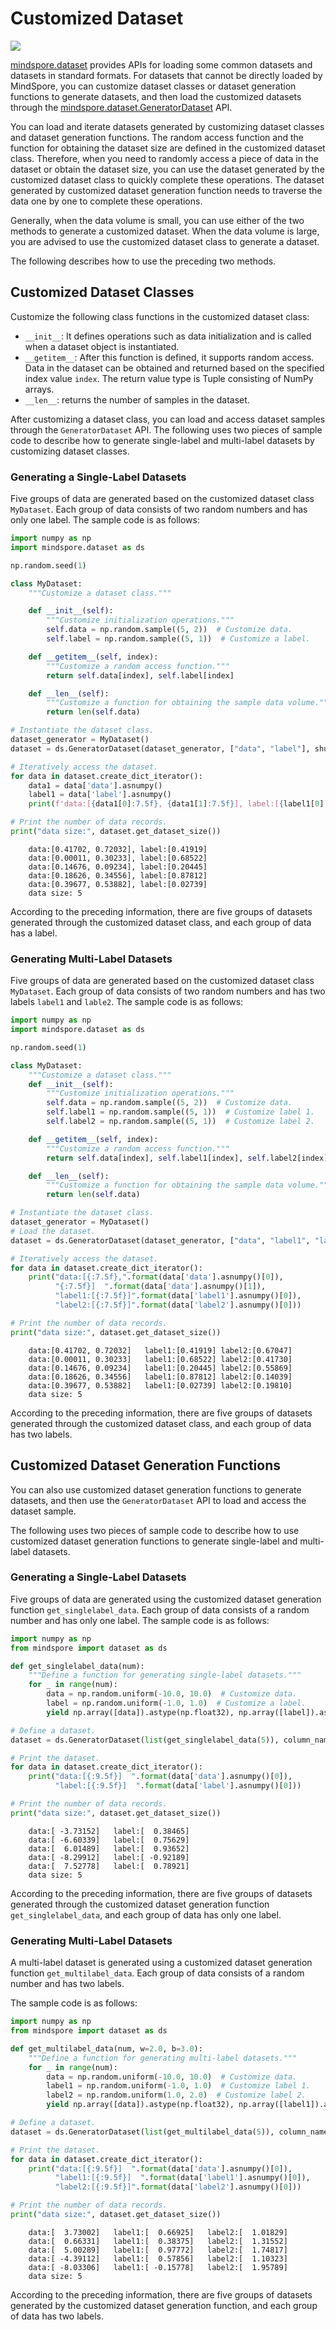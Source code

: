 # Customized Dataset

<a href="https://gitee.com/mindspore/docs/blob/master/tutorials/source_en/advanced/dataset/custom.md" target="_blank"><img src="https://mindspore-website.obs.cn-north-4.myhuaweicloud.com/website-images/master/resource/_static/logo_source_en.png"></a>

[mindspore.dataset](https://www.mindspore.cn/docs/en/master/api_python/mindspore.dataset.html) provides APIs for loading some common datasets and datasets in standard formats. For datasets that cannot be directly loaded by MindSpore, you can customize dataset classes or dataset generation functions to generate datasets, and then load the customized datasets through the [mindspore.dataset.GeneratorDataset](https://www.mindspore.cn/docs/en/master/api_python/dataset/mindspore.dataset.GeneratorDataset.html#mindspore.dataset.GeneratorDataset) API.

You can load and iterate datasets generated by customizing dataset classes and dataset generation functions. The random access function and the function for obtaining the dataset size are defined in the customized dataset class. Therefore, when you need to randomly access a piece of data in the dataset or obtain the dataset size, you can use the dataset generated by the customized dataset class to quickly complete these operations. The dataset generated by customized dataset generation function needs to traverse the data one by one to complete these operations.

Generally, when the data volume is small, you can use either of the two methods to generate a customized dataset. When the data volume is large, you are advised to use the customized dataset class to generate a dataset.

The following describes how to use the preceding two methods.

## Customized Dataset Classes

Customize the following class functions in the customized dataset class:

- `__init__`: It defines operations such as data initialization and is called when a dataset object is instantiated.
- `__getitem__`: After this function is defined, it supports random access. Data in the dataset can be obtained and returned based on the specified index value `index`. The return value type is Tuple consisting of NumPy arrays.
- `__len__`: returns the number of samples in the dataset.

After customizing a dataset class, you can load and access dataset samples through the `GeneratorDataset` API. The following uses two pieces of sample code to describe how to generate single-label and multi-label datasets by customizing dataset classes.

### Generating a Single-Label Datasets

Five groups of data are generated based on the customized dataset class `MyDataset`. Each group of data consists of two random numbers and has only one label. The sample code is as follows:

```python
import numpy as np
import mindspore.dataset as ds

np.random.seed(1)

class MyDataset:
    """Customize a dataset class."""

    def __init__(self):
        """Customize initialization operations."""
        self.data = np.random.sample((5, 2))  # Customize data.
        self.label = np.random.sample((5, 1))  # Customize a label.

    def __getitem__(self, index):
        """Customize a random access function."""
        return self.data[index], self.label[index]

    def __len__(self):
        """Customize a function for obtaining the sample data volume."""
        return len(self.data)

# Instantiate the dataset class.
dataset_generator = MyDataset()
dataset = ds.GeneratorDataset(dataset_generator, ["data", "label"], shuffle=False)

# Iteratively access the dataset.
for data in dataset.create_dict_iterator():
    data1 = data['data'].asnumpy()
    label1 = data['label'].asnumpy()
    print(f'data:[{data1[0]:7.5f}, {data1[1]:7.5f}], label:[{label1[0]:7.5f}]')

# Print the number of data records.
print("data size:", dataset.get_dataset_size())
```

```text
    data:[0.41702, 0.72032], label:[0.41919]
    data:[0.00011, 0.30233], label:[0.68522]
    data:[0.14676, 0.09234], label:[0.20445]
    data:[0.18626, 0.34556], label:[0.87812]
    data:[0.39677, 0.53882], label:[0.02739]
    data size: 5
```

According to the preceding information, there are five groups of datasets generated through the customized dataset class, and each group of data has a label.

### Generating Multi-Label Datasets

Five groups of data are generated based on the customized dataset class `MyDataset`. Each group of data consists of two random numbers and has two labels `label1` and `lable2`. The sample code is as follows:

```python
import numpy as np
import mindspore.dataset as ds

np.random.seed(1)

class MyDataset:
    """Customize a dataset class."""
    def __init__(self):
        """Customize initialization operations."""
        self.data = np.random.sample((5, 2))  # Customize data.
        self.label1 = np.random.sample((5, 1))  # Customize label 1.
        self.label2 = np.random.sample((5, 1))  # Customize label 2.

    def __getitem__(self, index):
        """Customize a random access function."""
        return self.data[index], self.label1[index], self.label2[index]

    def __len__(self):
        """Customize a function for obtaining the sample data volume."""
        return len(self.data)

# Instantiate the dataset class.
dataset_generator = MyDataset()
# Load the dataset.
dataset = ds.GeneratorDataset(dataset_generator, ["data", "label1", "label2"], shuffle=False)

# Iteratively access the dataset.
for data in dataset.create_dict_iterator():
    print("data:[{:7.5f},".format(data['data'].asnumpy()[0]),
          "{:7.5f}]  ".format(data['data'].asnumpy()[1]),
          "label1:[{:7.5f}]".format(data['label1'].asnumpy()[0]),
          "label2:[{:7.5f}]".format(data['label2'].asnumpy()[0]))

# Print the number of data records.
print("data size:", dataset.get_dataset_size())
```

```text
    data:[0.41702, 0.72032]   label1:[0.41919] label2:[0.67047]
    data:[0.00011, 0.30233]   label1:[0.68522] label2:[0.41730]
    data:[0.14676, 0.09234]   label1:[0.20445] label2:[0.55869]
    data:[0.18626, 0.34556]   label1:[0.87812] label2:[0.14039]
    data:[0.39677, 0.53882]   label1:[0.02739] label2:[0.19810]
    data size: 5
```

According to the preceding information, there are five groups of datasets generated through the customized dataset class, and each group of data has two labels.

## Customized Dataset Generation Functions

You can also use customized dataset generation functions to generate datasets, and then use the `GeneratorDataset` API to load and access the dataset sample.

The following uses two pieces of sample code to describe how to use customized dataset generation functions to generate single-label and multi-label datasets.

### Generating a Single-Label Datasets

Five groups of data are generated using the customized dataset generation function `get_singlelabel_data`. Each group of data consists of a random number and has only one label. The sample code is as follows:

```python
import numpy as np
from mindspore import dataset as ds

def get_singlelabel_data(num):
    """Define a function for generating single-label datasets."""
    for _ in range(num):
        data = np.random.uniform(-10.0, 10.0)  # Customize data.
        label = np.random.uniform(-1.0, 1.0)  # Customize a label.
        yield np.array([data]).astype(np.float32), np.array([label]).astype(np.float32)

# Define a dataset.
dataset = ds.GeneratorDataset(list(get_singlelabel_data(5)), column_names=['data', 'label'])

# Print the dataset.
for data in dataset.create_dict_iterator():
    print("data:[{:9.5f}]  ".format(data['data'].asnumpy()[0]),
          "label:[{:9.5f}]  ".format(data['label'].asnumpy()[0]))

# Print the number of data records.
print("data size:", dataset.get_dataset_size())
```

```text
    data:[ -3.73152]   label:[  0.38465]  
    data:[ -6.60339]   label:[  0.75629]  
    data:[  6.01489]   label:[  0.93652]  
    data:[ -8.29912]   label:[ -0.92189]  
    data:[  7.52778]   label:[  0.78921]  
    data size: 5
```

According to the preceding information, there are five groups of datasets generated through the customized dataset generation function `get_singlelabel_data`, and each group of data has only one label.

### Generating Multi-Label Datasets

A multi-label dataset is generated using a customized dataset generation function `get_multilabel_data`. Each group of data consists of a random number and has two labels.

The sample code is as follows:

```python
import numpy as np
from mindspore import dataset as ds

def get_multilabel_data(num, w=2.0, b=3.0):
    """Define a function for generating multi-label datasets."""
    for _ in range(num):
        data = np.random.uniform(-10.0, 10.0)  # Customize data.
        label1 = np.random.uniform(-1.0, 1.0)  # Customize label 1.
        label2 = np.random.uniform(1.0, 2.0)  # Customize label 2.
        yield np.array([data]).astype(np.float32), np.array([label1]).astype(np.float32), np.array([label2]).astype(np.float32)

# Define a dataset.
dataset = ds.GeneratorDataset(list(get_multilabel_data(5)), column_names=['data', 'label1', 'label2'])

# Print the dataset.
for data in dataset.create_dict_iterator():
    print("data:[{:9.5f}]  ".format(data['data'].asnumpy()[0]),
          "label1:[{:9.5f}]  ".format(data['label1'].asnumpy()[0]),
          "label2:[{:9.5f}]".format(data['label2'].asnumpy()[0]))

# Print the number of data records.
print("data size:", dataset.get_dataset_size())
```

```text
    data:[  3.73002]   label1:[  0.66925]   label2:[  1.01829]
    data:[  0.66331]   label1:[  0.38375]   label2:[  1.31552]
    data:[  5.00289]   label1:[  0.97772]   label2:[  1.74817]
    data:[ -4.39112]   label1:[  0.57856]   label2:[  1.10323]
    data:[ -8.03306]   label1:[ -0.15778]   label2:[  1.95789]
    data size: 5
```

According to the preceding information, there are five groups of datasets generated by the customized dataset generation function, and each group of data has two labels.

